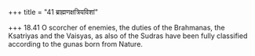 +++
title = "41 ब्राह्मणक्षत्रियविशां"

+++
18.41 O scorcher of enemies, the duties of the Brahmanas, the Ksatriyas
and the Vaisyas, as also of the Sudras have been fully classified
according to the gunas born from Nature.
